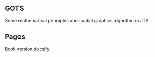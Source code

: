 ## GOTS

Some mathematical principles and spatial graphics algorithm in JTS.

## Pages

Book version [docsify](https://yuhangch.github.io/gots/).